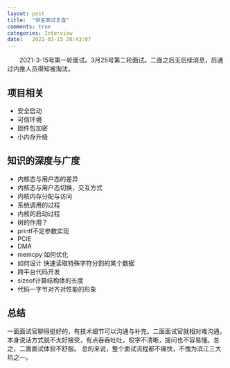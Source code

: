 ```yaml
---
layout: post
title:  "恒生面试复盘"
comments: true
categories: Interview
date:   2021-03-15 20:43:07
---
```


&ensp;&ensp;&ensp;&ensp;2021-3-15号第一轮面试。3月25号第二轮面试。二面之后无后续消息，后通过内推人员得知被淘汰。
## 项目相关
* 安全启动
* 可信环境
* 固件包加密
* 小内存升级

## 知识的深度与广度
* 内核态与用户态的差异
* 内核态与用户态切换，交互方式
* 内核内存分配与访问
* 系统调用的过程
* 内核的启动过程
* 树的作用？
* printf不定参数实现
* PCIE
* DMA
* memcpy 如何优化
* 如何设计 快速读取特殊字符分割的某个数据
* 跨平台代码开发
* sizeof计算结构体的长度
* 代码一字节对齐对性能的形象


## 总结
一面面试官聊得挺好的，有技术细节可以沟通与补充。二面面试官就相对难沟通，本身说话方式就不太好接受，有点吞吞吐吐，咬字不清晰，提问也不容易懂。总之，二面面试体验不舒服。
总的来说，整个面试流程都不痛快，不愧为滨江三大坑之一。
